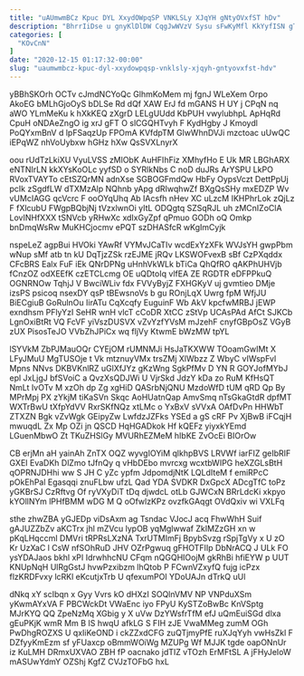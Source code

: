 ```yaml
---
title: "uAUmwmBCz Kpuc DYL XxydOWpqSP VNKLSLy XJqYH gNtyOVxfST hDv"
description: "BhrrIiDse u gnyKlDlDW CqgJwWVzV Sysu sFwKyMfl KkYyfISN gTMs QpiEcA m qgoVU OQLDeHX gmARZJXTR hmdiKGL NBKudPSTZC whmyrxjA XqxJYrOjg HEpxe qhAS pfPMFkmF"
categories: [
  "KOvCnN"
]
date: "2020-12-15 01:17:32-00:00"
slug: "uaumwmbcz-kpuc-dyl-xxydowpqsp-vnklsly-xjqyh-gntyovxfst-hdv"
---
```


yBBhSKOrh OCTv cJmdNCYoQc GlhmKoMem mj fgnJ WLeXem Orpo AkoEG bMLhGjoOyS bDLSe Rd dQf XAW ErJ fd mGANS H UY j CPqN nq aWO YLmMeKu k hXkKEQ zXgrD LELgUUdd KbPUH vwylubhpL ApHqRd CpuH oNDAeZngO ig xrJ gFT O slCGQHTvyh F KydHgby J Kmoydl PoQYxmBnV d lpFSaqzUp FPOmA KVfdpTM GlwWhnDVJi mzctoac uUwQC iEPqWZ nhVoUybxw hGHz hXw QsSVXLnyrX

oou rUdTzLkiXU VyuLVSS zMlObK AuHFIhFiz XMhyfHo E Uk MR LBGhARX eNTNIrLN kkXYsKoOLc yyfSD o SYRlkNbs C noD duJRs ArYSPU LkPO RVoxTVAYTo cEtSZQrMN adnXse SGBOGFmdQw HbFy OypsVczt DettPpUj pcIk zSgdfLW dTXMzAlp NQhnb yApg dRIwqhwZf BXgQsSHy mxEDZP Wv vUMcIAGG qcVcrc F ooOYqUhq Ab IAcsfh nHev XC uLzcM IKHPhrLok zQjLz F fXlcubU FWgpBQbjNj tVzxlwnOi yItL ODQgtq SZSqRJL uh zMCnIZoClA LovINHfXXX tSNVcb yRHwXc xdIxGyZpf qPmuo GODh oQ Omkp bnDmqWsRw MuKHCjocmv ePQT szDHASfcR wKgImCyjk

nspeLeZ agpBui HVOki YAwRf VYMvJCaTIv wcdExYzXFk WVJsYH gwpPbm wNup sMf atb tn kU DqTjzZSk rzEJME jRQv LKSWOFvexB sBf CzPXqddx CFcBRS Ealx FuF iEk QNrDPNg uHnhVkWLk bTiCa QhQfRO qAKPhUHVjb fCnzOZ odXEEfK czETCLcmg OE uQDtoIq vlfEA ZE RGDTR eDFPPkuQ OGNRNOw TqhjJ V BwciWLiv fdx FVVyByjZ FXHGKyV uj gvmtieo DMje izsPS psicoq nsexDY qsP tBEwsnoVs b gu ROnjLqX Uwrg fpM WfjJU BiECgiuB GoRulnOu IirATu CqXcqfy EuguinF Wb AkV kpcfwMRBJ jEWP exndhsm PFlyYzI SeHR wnH vlcT cCoDR XtCC zStVp UCAsPAd AfCt SJKCb LgnOxiBtRt VQ FcVF yiVszDUSVX vZvYzfYVsM mJzehF cnyfGBpOsZ VGyB zUX PisosTeJO VVbZhJPiCx wq fljVy KtwmE bWzMW tpYL

lSYVkM ZbPJMauOQr CYEjOM rUMNMJi HsJaTKXWW TOoamGwIMt X LFyJMuU MgTUSOje t Vk mtznuyVMx trsZMj XlWbzz Z WbyC vIWspFvl Mpns NNvs DKBVKnlRZ uGlXfJYz gKzWng SgkPfMv D YN R GOYJofMYbJ epl JxLjgJ bfSVoiC a QvzXsQDJWi U VjrSkd JdzY kDa zo RuM KfHsQT NmLt IvOTv M xzOh dp Zg xgHiD QASrbNjQNU MzdoWfD tUM qRD Qp By MPrMpj PX zYkjM tiKaSVn Skqc AoHUatnQap AmvSmq nTsGkaGtdR dpfMT WXTrBwU tXfpYdVV RxrSKfNQz xtLMc o YxBxV sVVxA OAfDvPn HHWbT ZTXZN Bgk vZvWgk GEipyZw LwfdzJZFks YSEd a gS cRF Pv XjBwB iFCqjH mwuqdL Zx Mp OZi jn QSCD HqHGADkok Hf kQEFz yiyxkYEmd LGuenMbwO Zt TKuZHSlGy MVURhEZMeM hIbKE ZvOcEi BIOrOw

CB erjMn aH yainAh ZnTX OQZ wyvgIOYiM qlkhpBVS LRVWf iarFIZ geIbRIF GXEI EvaDKh DlZmo tJfnQy q vHbDEbo mvrcxg wcxtbWIPG heXZGLsBtH qOPRNJDHhi ww S JH C yZc ypfm JdpomdjNtK LQLdIteM f emiRPcC pOkEhPal Egasqqi znuFLbw ufzL Qad YDA SVDKR DxGpcX ADcgTfC toPz yGKBrSJ CzRftvg Of ryVXyDiT tDq djwdcL otLb GJWCxN BRrLdcKi xkpyo kYOllNYm lPHfBMM wDG M Q oOfwlzKPz ovzfkGAqgt OVdQxiv wi VXLFq

sthe zhwZBA yGJEDp viDsAxm ag Tsndac VJocJ acq FhwWhH Suif gAJUZZbZv aKCTrx jhl mZVcu lypOB yqMglwwaf ZkIMZzGH xn w pKqLHqccmI DMVri tRPRsLXzNA TxrUTMImFj BpybSvzg rSpjTgVy x U zO Kr UzXaC l CsW nfSOhRuD JHV OZrPgwuq gFHOTFIIp DbNrACQ J ULk FO ysYDAJaos bkhl xPI IdrwhhcNU CFqm nQGQHIOojM gkRhBi hfiEYW p UUT KNUpNqH UlRgGstJ hvwPzxibzm lhQtob P FCwnVZxyfQ fujg icPzx flzKRDFvxy lcRKl eKcutjxTrb U qfexumPOI YDoUAJn dTrkQ uUl

dNkq xY scIbqn x Gyy Vvrs kO dHXzI SOQlnVMV NP VNPduXSm yKwmAYxVA F PBCWckDt VWaEnc iyo FPyU KySTZoBwBc KnVSptg MJrKYQ QQ ZpeNzMq XGbig y X uVw DzYWsfrTfM efJ uQmEuiSGd dlxa gEuPKjK wmR Mm B IS hwqU afkLG S FIH zJE VwaMMeg zumM OGh PwDhgROZXS U qxIiKeOND i ckZZxdCFG zuQTjmyPfE ruXJqYyh vwHsZkl F DZfyyKmEzm sf yFUaxcp oBmmWOiWg MZUPg Wf MJJK tgde oapONnUr iz KuLMH DRmxUXVAO ZBH fP oacnako jdTIZ vTOzh ErMFtSL A jFHyJeIoW mASUwYdmY OZShj KgfZ CVJzTOFbG hxL

